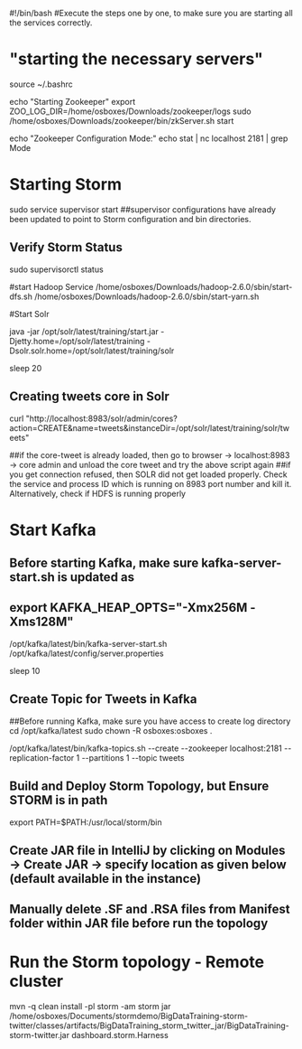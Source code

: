 #!/bin/bash
#Execute the steps one by one, to make sure you are starting all the services correctly.

# "starting the necessary servers"

source ~/.bashrc

echo "Starting Zookeeper"
export ZOO_LOG_DIR=/home/osboxes/Downloads/zookeeper/logs
sudo  /home/osboxes/Downloads/zookeeper/bin/zkServer.sh start

echo "Zookeeper Configuration Mode:"
echo stat | nc localhost 2181 | grep Mode

# Starting Storm
sudo service supervisor start
##supervisor configurations have already been updated to point to Storm configuration and bin directories.
## Verify Storm Status
sudo supervisorctl status

#start Hadoop Service
/home/osboxes/Downloads/hadoop-2.6.0/sbin/start-dfs.sh
/home/osboxes/Downloads/hadoop-2.6.0/sbin/start-yarn.sh

#Start Solr

 java -jar /opt/solr/latest/training/start.jar -Djetty.home=/opt/solr/latest/training -Dsolr.solr.home=/opt/solr/latest/training/solr

sleep 20

## Creating tweets core in Solr

curl "http://localhost:8983/solr/admin/cores?action=CREATE&name=tweets&instanceDir=/opt/solr/latest/training/solr/tweets"

##if the core-tweet is already loaded, then go to browser -> localhost:8983 -> core admin and unload the core tweet and try the above script again
##if you get connection refused, then SOLR did not get loaded properly. Check the service and process ID which is running on 8983 port number and kill it. Alternatively, check if HDFS is running properly

# Start Kafka

## Before starting Kafka, make sure  kafka-server-start.sh is updated as
## export KAFKA_HEAP_OPTS="-Xmx256M -Xms128M"

/opt/kafka/latest/bin/kafka-server-start.sh /opt/kafka/latest/config/server.properties 

sleep 10

## Create Topic for Tweets in Kafka

##Before running Kafka, make sure you have access to create log directory
cd /opt/kafka/latest
sudo chown -R osboxes:osboxes .

/opt/kafka/latest/bin/kafka-topics.sh --create --zookeeper localhost:2181 --replication-factor 1 --partitions 1 --topic tweets

## Build and Deploy Storm Topology, but Ensure  STORM is in path
export PATH=$PATH:/usr/local/storm/bin

## Create JAR file in IntelliJ by clicking on Modules -> Create JAR -> specify location as given below (default available in the instance)
## Manually delete .SF and .RSA files from Manifest folder within JAR file before run the topology

# Run the Storm topology - Remote cluster
mvn -q clean install -pl storm -am
storm jar /home/osboxes/Documents/stormdemo/BigDataTraining-storm-twitter/classes/artifacts/BigDataTraining_storm_twitter_jar/BigDataTraining-storm-twitter.jar dashboard.storm.Harness

